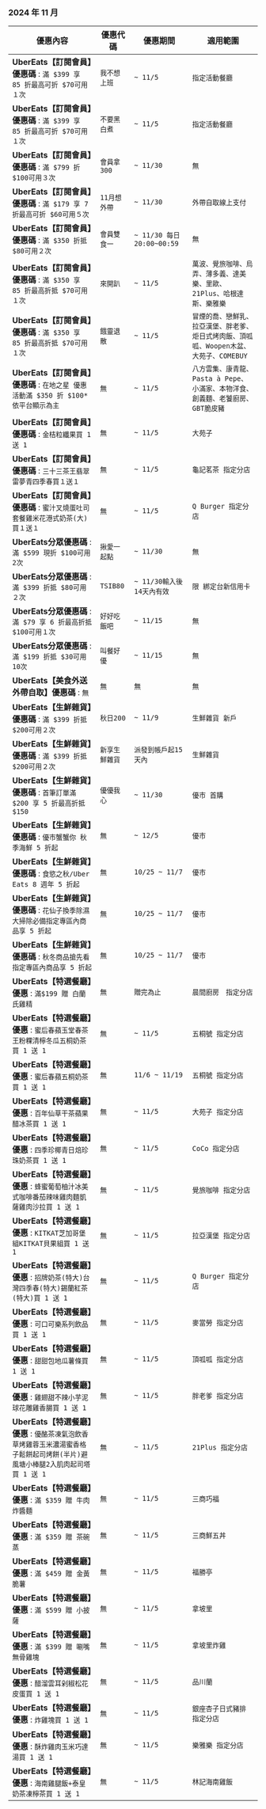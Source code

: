 
###  2024 年 11 月
| 優惠內容 | 優惠代碼 | 優惠期間 | 適用範圍 |
| --- | --- | --- | --- |
|**UberEats【訂閱會員】優惠碼** : ```滿 $399 享 85 折最高可折 $70可用１次```|```我不想上班```|```~ 11/5```|```指定活動餐廳```|
|**UberEats【訂閱會員】優惠碼** : ```滿 $399 享 85 折最高可折 $70可用１次```|```不要黑白煮```|```~ 11/5```|```指定活動餐廳```|
|**UberEats【訂閱會員】優惠碼** : ```滿 $799 折 $100可用３次```|```會員拿300```|```~ 11/30```|```無```|
|**UberEats【訂閱會員】優惠碼** : ```滿 $179 享 7 折最高可折 $60可用５次```|```11月想外帶```|```~ 11/30```|```外帶自取線上支付```|
|**UberEats【訂閱會員】優惠碼** : ```滿 $350 折抵 $80可用２次```|```會員雙食一```|```~ 11/30 每日 20:00~00:59```|```無```|
|**UberEats【訂閱會員】優惠碼** : ```滿 $350 享 85 折最高折抵 $70可用１次```|```來開趴```|```~ 11/5```|```萬波、覺旅咖啡、烏弄、薄多義、達美樂、里歐、21Plus、哈根達斯、樂雅樂```|
|**UberEats【訂閱會員】優惠碼** : ```滿 $350 享 85 折最高折抵 $70可用１次```|```餓靈退散```|```~ 11/5```|```冒煙的喬、戀鮮乳、拉亞漢堡、胖老爹、炬日式烤肉飯、頂呱呱、Woopen木盆、大苑子、COMEBUY```|
|**UberEats【訂閱會員】優惠碼** : ```在地之星 優惠活動滿 $350 折 $100*依平台顯示為主```|```無```|```~ 11/5```|```八方雲集、康青龍、Pasta à Pepe、小滿家、本物洋食、創義麵、老饕廚房、GBT脆皮豬```|
|**UberEats【訂閱會員】優惠碼** : ```金桔粒纖果買 1 送 1```|```無```|```~ 11/5```|```大苑子```|
|**UberEats【訂閱會員】優惠碼** : ```三十三茶王翡翠雷夢青四季春買１送１```|```無```|```~ 11/5```|```龜記茗茶 指定分店```|
|**UberEats【訂閱會員】優惠碼** : ```蜜汁叉燒蛋吐司套餐雞米花港式奶茶(大)買１送１```|```無```|```~ 11/5```|```Q Burger 指定分店```|
|**UberEats分眾優惠碼** : ```滿 $599 現折 $100可用2次```|```揪愛一起點```|```~ 11/30```|```無```|
|**UberEats分眾優惠碼** : ```滿 $399 折抵 $80可用２次```|```TSIB80```|```~ 11/30輸入後14天內有效```|```限 綁定台新信用卡```|
|**UberEats分眾優惠碼** : ```滿 $79 享 6 折最高折抵 $100可用１次```|```好好吃飯吧```|```~ 11/15```|```無```|
|**UberEats分眾優惠碼** : ```滿 $199 折抵 $30可用10次```|```叫餐好優```|```~ 11/15```|```無```|
|**UberEats【美食外送外帶自取】優惠碼** : ```無```|```無```|```無```|```無```|
|**UberEats【生鮮雜貨】優惠碼** : ```滿 $399 折抵 $200可用２次```|```秋日200```|```~ 11/9```|```生鮮雜貨 新戶```|
|**UberEats【生鮮雜貨】優惠碼** : ```滿 $399 折抵 $200可用２次```|```新享生鮮雜貨```|```派發到帳戶起15天內```|```生鮮雜貨```|
|**UberEats【生鮮雜貨】優惠碼** : ```首筆訂單滿 $200 享 5 折最高折抵 $150```|```優優我心```|```~ 11/30```|```優市 首購```|
|**UberEats【生鮮雜貨】優惠碼** : ```優市蟹蟹你 秋季海鮮 5 折起```|```無```|```~ 12/5```|```優市```|
|**UberEats【生鮮雜貨】優惠碼** : ```食慾之秋/Uber Eats 8 週年 5 折起```|```無```|```10/25 ~ 11/7```|```優市```|
|**UberEats【生鮮雜貨】優惠碼** : ```花仙子換季除濕大掃除必備指定專區內商品享 5 折起```|```無```|```10/25 ~ 11/7```|```優市```|
|**UberEats【生鮮雜貨】優惠碼** : ```秋冬商品搶先看指定專區內商品享 5 折起```|```無```|```10/25 ~ 11/7```|```優市```|
|**UberEats【特選餐廳】優惠** : ```滿$199 贈 白蘭氏雞精```|```無```|```贈完為止```|```晨間廚房　指定分店```|
|**UberEats【特選餐廳】優惠** : ```蜜后春蘋玉堂春茶王粉粿清檸冬瓜五桐奶茶買 1 送 1```|```無```|```~ 11/5```|```五桐號 指定分店```|
|**UberEats【特選餐廳】優惠** : ```蜜后春蘋五桐奶茶買 1 送 1```|```無```|```11/6 ~ 11/19```|```五桐號 指定分店```|
|**UberEats【特選餐廳】優惠** : ```百年仙草干茶蘋果醋冰茶買 1 送 1```|```無```|```~ 11/5```|```大苑子 指定分店```|
|**UberEats【特選餐廳】優惠** : ```四季珍椰青日焙珍珠奶茶買 1 送 1```|```無```|```~ 11/5```|```CoCo 指定分店```|
|**UberEats【特選餐廳】優惠** : ```蜂蜜葡萄柚汁冰美式咖啡番茄辣味雞肉麵凱薩雞肉沙拉買 1 送 1```|```無```|```~ 11/5```|```覺旅咖啡 指定分店```|
|**UberEats【特選餐廳】優惠** : ```KITKAT芝加哥堡組KITKAT貝果組買 1 送 1```|```無```|```~ 11/5```|```拉亞漢堡 指定分店```|
|**UberEats【特選餐廳】優惠** : ```招牌奶茶(特大)台灣四季春(特大)錫蘭紅茶(特大)買 1 送 1```|```無```|```~ 11/5```|```Q Burger 指定分店```|
|**UberEats【特選餐廳】優惠** : ```可口可樂系列飲品買 1 送 1```|```無```|```~ 11/5```|```麥當勞 指定分店```|
|**UberEats【特選餐廳】優惠** : ```甜甜包地瓜薯條買 1 送 1```|```無```|```~ 11/5```|```頂呱呱 指定分店```|
|**UberEats【特選餐廳】優惠** : ```雞翅甜不辣小芋泥球花雕雞香腸買 1 送 1```|```無```|```~ 11/5```|```胖老爹 指定分店```|
|**UberEats【特選餐廳】優惠** : ```優酪茶凍氣泡飲香草烤雞蓉玉米濃湯蜜香格子鬆餅起司烤餅(半片)避風塘小棒腿2入肌肉起司塔買 1 送 1```|```無```|```~ 11/5```|```21Plus 指定分店```|
|**UberEats【特選餐廳】優惠** : ```滿 $359 贈 牛肉炸醬麵```|```無```|```~ 11/5```|```三商巧福```|
|**UberEats【特選餐廳】優惠** : ```滿 $359 贈 茶碗蒸```|```無```|```~ 11/5```|```三商鮮五丼```|
|**UberEats【特選餐廳】優惠** : ```滿 $459 贈 金黃脆薯```|```無```|```~ 11/5```|```福勝亭```|
|**UberEats【特選餐廳】優惠** : ```滿 $599 贈 小披薩```|```無```|```~ 11/5```|```拿坡里```|
|**UberEats【特選餐廳】優惠** : ```滿 $399 贈 唰嘴無骨雞塊```|```無```|```~ 11/5```|```拿坡里炸雞```|
|**UberEats【特選餐廳】優惠** : ```醋溜雲耳剁椒松花皮蛋買 1 送 1```|```無```|```~ 11/5```|```品川蘭```|
|**UberEats【特選餐廳】優惠** : ```炸雞塊買 1 送 1```|```無```|```~ 11/5```|```銀座杏子日式豬排 指定分店```|
|**UberEats【特選餐廳】優惠** : ```酥炸雞肉玉米巧達湯買 1 送 1```|```無```|```~ 11/5```|```樂雅樂 指定分店```|
|**UberEats【特選餐廳】優惠** : ```海南雞腿飯+泰皇奶茶凍檸茶買 1 送 1```|```無```|```~ 11/5```|```林記海南雞飯```|
